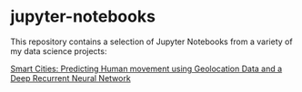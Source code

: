 # jupyter-notebooks

This repository contains a selection of Jupyter Notebooks from a variety of my data science projects:

[Smart Cities: Predicting Human movement using Geolocation Data and a Deep Recurrent Neural Network](https://nbviewer.jupyter.org/github.com/spwatch/jupyter-notebooks/blob/master/smart_cities_270619_v2.ipynb)
